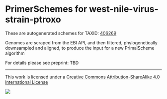 # PrimerSchemes for west-nile-virus-strain-ptroxo

These are autogenerated schemes for TAXID: [406269](https://www.ncbi.nlm.nih.gov/Taxonomy/Browser/wwwtax.cgi?mode=Info&id=406269&lvl=3&lin=f&keep=1&srchmode=1&unlock)

Genomes are scraped from the EBI API, and then filtered, phylogenetically downsampled and aligned, to produce the input for a new PrimalScheme algorithm

For details please see preprint: TBD

------------------------------------------------------------------------

This work is licensed under a [Creative Commons Attribution-ShareAlike 4.0 International License](http://creativecommons.org/licenses/by-sa/4.0/) 

![](https://i.creativecommons.org/l/by-sa/4.0/88x31.png)